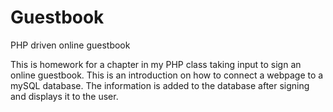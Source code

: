 # Guestbook
PHP driven online guestbook 

This is homework for a chapter in my PHP class taking input to sign an online guestbook. This is an introduction on how to connect a webpage to a mySQL database. The information is added to the database after signing and displays it to the user.
